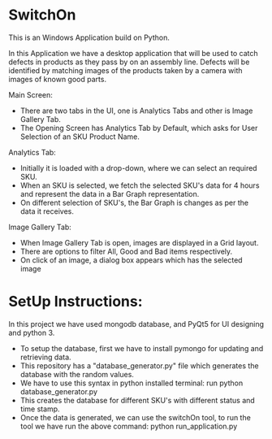 # SwitchOn

This is an Windows Application build on Python. 

In this Application we have a desktop application that will be used to catch defects in products as
they pass by on an assembly line. Defects will be identified by matching images of the products
taken by a camera with images of known good parts.

Main Screen:
- There are two tabs in the UI, one is Analytics Tabs and other is Image Gallery Tab. 
- The Opening Screen has Analytics Tab by Default, which asks for User Selection of an SKU Product Name. 

Analytics Tab:
- Initially it is loaded with a drop-down, where we can select an required SKU.
- When an SKU is selected, we fetch the selected SKU's data for 4 hours and represent the data in a Bar Graph representation.
- On different selection of SKU's, the Bar Graph is changes as per the data it receives.

Image Gallery Tab:
- When Image Gallery Tab is open, images are displayed in a Grid layout.
- There are options to filter All, Good and Bad items respectively.
- On click of an image, a dialog box appears which has the selected image


# SetUp Instructions:

In this project we have used mongodb database, and PyQt5 for UI designing and python 3.

- To setup the database, first we have to install pymongo for updating and retrieving data.
- This repository has a "database_generator.py" file which generates the database with the random values.
- We have to use this syntax in python installed terminal: run python database_generator.py
- This creates the database for different SKU's with different status and time stamp.
- Once the data is generated, we can use the switchOn tool, to run the tool we have run the above command:
python run_application.py

